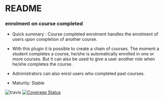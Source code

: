 # README #


### enrolment on course completed

* Quick summary : Course completed enrolment handles the enrolment of users upon completion of another course.
* With this plugin it is possible to create a chain of courses.  The moment a student completes a course, he/she
  is automatically enrolled in one or more courses. But it can also be used to give a user another role when he/she
  completes the course.
* Administrators can also enrol users who completed past courses.

* Maturity: Stable

![travis](https://travis-ci.org/ewallah/moodle-enrol_coursecompleted.svg)
[![Coverage Status](https://coveralls.io/repos/github/ewallah/moodle-enrol_coursecompleted/badge.svg?branch=master)](https://coveralls.io/github/ewallah/moodle-enrol_coursecompleted?branch=master)
